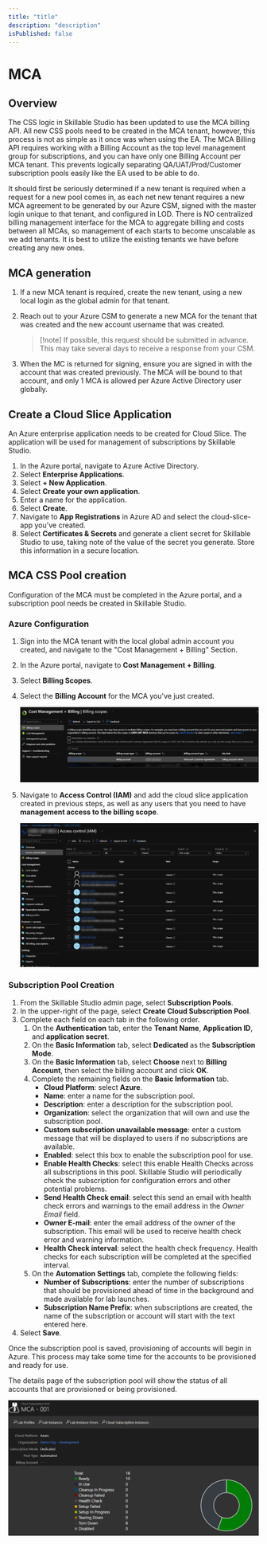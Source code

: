 ```yaml
---
title: "title"
description: "description"
isPublished: false
---
```


# MCA 

## Overview
The CSS logic in Skillable Studio has been updated to use the MCA billing API. All new CSS pools need to be created in the MCA tenant, however, this process is not as simple as it once was when using the EA. The MCA Billing API requires working with a Billing Account as the top level management group for subscriptions, and you can have only one Billing Account per MCA tenant. This prevents logically separating QA/UAT/Prod/Customer subscription pools easily like the EA used to be able to do.
 
It should first be seriously determined if a new tenant is required when a request for a new pool comes in, as each net new tenant requires a new MCA agreement to be generated by our Azure CSM, signed with the master login unique to that tenant, and configured in LOD. There is NO centralized billing management interface for the MCA to aggregate billing and costs between all MCAs, so management of each starts to become unscalable as we add tenants. It is best to utilize the existing tenants we have before creating any new ones.
 
## MCA generation
1. If a new MCA tenant is required, create the new tenant, using a new local login as the global admin for that tenant. 
1. Reach out to your Azure CSM to generate a new MCA for the tenant that was created and the new account username that was created. 
    >[!note] If possible, this request should be submitted in advance. This may take several days to receive a response from your CSM. 

1. When the MC is returned for signing, ensure you are signed in with the account that was created previously. The MCA will be bound to that account, and only 1 MCA is allowed per Azure Active Directory user globally.

## Create a Cloud Slice Application 

An Azure enterprise application needs to be created for Cloud Slice. The application will be used for management of subscriptions by Skillable Studio. 

1. In the Azure portal, navigate to Azure Active Directory. 
1. Select **Enterprise Applications**.
1. Select **+ New Application**.
1. Select **Create your own application**.
1. Enter a name for the application. 
1. Select **Create**.
1. Navigate to **App Registrations** in Azure AD and select the cloud-slice-app you've created.
1. Select **Certificates & Secrets** and generate a client secret for Skillable Studio to use, taking note of the value of the secret you generate. Store this information in a secure location. 
 
## MCA CSS Pool creation

Configuration of the MCA must be completed in the Azure portal, and a subscription pool needs be created in Skillable Studio. 

### Azure Configuration 

1. Sign into the MCA tenant with the local global admin account you created, and navigate to the "Cost Management + Billing" Section.

1. In the Azure portal, navigate to **Cost Management + Billing**. 
1. Select **Billing Scopes**.
1. Select the **Billing Account** for the MCA you've just created.
 
    ![Select Billing Account](images/select-billing-account.png)
 
1. Navigate to **Access Control (IAM)** and add the cloud slice application created in previous steps, as well as any users that you need to have **management access to the billing scope**.

    ![Navigate to Access Control](images/navigate-to-access-control.png)
 
### Subscription Pool Creation

1. From the Skillable Studio admin page, select **Subscription Pools**. 
1. In the upper-right of the page, select **Create Cloud Subscription Pool**.
1. Complete each field on each tab in the following order. 
    1. On the **Authentication** tab, enter the **Tenant Name**, **Application ID**, and **application secret**. 
    1. On the **Basic Information** tab, select **Dedicated** as the **Subscription Mode**. 
    1. On the **Basic Information** tab, select **Choose** next to **Billing Account**, then select the billing account and click **OK**. 
    1. Complete the remaining fields on the **Basic Information** tab. 
        - **Cloud Platform**: select **Azure**.
       - **Name**: enter a name for the subscription pool. 
        - **Description**: enter a description for the subscription pool. 
        - **Organization**: select the organization that will own and use the subscription pool. 
        - **Custom subscription unavailable message**: enter a custom message that will be displayed to users if no subscriptions are available.
        - **Enabled**: select this box to enable the subscription pool for use. 
        - **Enable Health Checks**: select this enable Health Checks across all subscriptions in this pool. Skillable Studio will periodically check the subscription for configuration errors and other potential problems. 
        - **Send Health Check email**: select this send an email with health check errors and warnings to the email address in the _Owner Email_ field. 
        - **Owner E-mail**: enter the email address of the owner of the subscription. This email will be used to receive health check error and warning information. 
        - **Health Check interval**: select the health check frequency. Health checks for each subscription will be completed at the specified interval. 
    1. On the **Automation Settings** tab, complete the following fields:
        - **Number of Subscriptions**: enter the number of subscriptions that should be provisioned ahead of time in the background and made available for lab launches. 
        - **Subscription Name Prefix**: when subscriptions are created, the name of the subscription or account will start with the text entered here. 
1. Select **Save**. 

Once the subscription pool is saved, provisioning of accounts will begin in Azure. This process may take some time for the accounts to be provisioned and ready for use. 

The details page of the subscription pool will show the status of all accounts that are provisioned or being provisioned. 

![](images/sub-pool-account-status.png)
